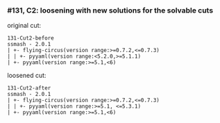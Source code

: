 ### #131, C2: loosening with new solutions for the solvable cuts
original cut:


```
131-Cut2-before
ssmash - 2.0.1
| +- flying-circus(version range:>=0.7.2,<=0.7.3)
| | +- pyyaml(version range:<5.2.0,>=5.1.1)
| +- pyyaml(version range:>=5.1,<6)
```





loosened cut:
```
131-Cut2-after
ssmash - 2.0.1
| +- flying-circus(version range:>=0.7.2,<=0.7.3)
| | +- pyyaml(version range:>=5.1, <=5.3.1)
| +- pyyaml(version range:>=5.1,<6)
```


